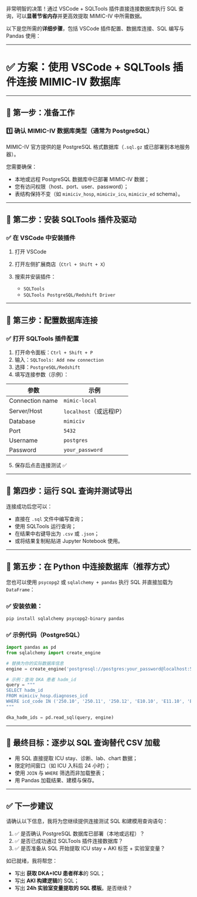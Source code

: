 非常明智的决策！通过 VSCode + SQLTools 插件直接连接数据库执行 SQL 查询，可以**显著节省内存**并更高效提取 MIMIC-IV 中所需数据。

以下是您所需的**详细步骤**，包括 VSCode 插件配置、数据库连接、SQL 编写与 Pandas 使用：

---

# ✅ 方案：使用 VSCode + SQLTools 插件连接 MIMIC-IV 数据库

---

## 🧱 第一步：准备工作

### 1️⃣ 确认 MIMIC-IV 数据库类型（通常为 PostgreSQL）

MIMIC-IV 官方提供的是 PostgreSQL 格式数据库（`.sql.gz` 或已部署到本地服务器）。

您需要确保：

* 本地或远程 PostgreSQL 数据库中已部署 MIMIC-IV 数据；
* 您有访问权限（host、port、user、password）；
* 表结构保持不变（如 `mimiciv_hosp`, `mimiciv_icu`, `mimiciv_ed` schema）。

---

## 🧰 第二步：安装 SQLTools 插件及驱动

### ✅ 在 VSCode 中安装插件

1. 打开 VSCode
2. 打开左侧扩展商店（`Ctrl + Shift + X`）
3. 搜索并安装插件：

   * `SQLTools`
   * `SQLTools PostgreSQL/Redshift Driver`

---

## 🔌 第三步：配置数据库连接

### ✅ 打开 SQLTools 插件配置

1. 打开命令面板：`Ctrl + Shift + P`
2. 输入：`SQLTools: Add new connection`
3. 选择：`PostgreSQL/Redshift`
4. 填写连接参数（示例）：

| 参数              | 示例                 |
| --------------- | ------------------ |
| Connection name | `mimic-local`      |
| Server/Host     | `localhost`（或远程IP） |
| Database        | `mimiciv`          |
| Port            | `5432`             |
| Username        | `postgres`         |
| Password        | `your_password`    |

5. 保存后点击连接测试 ✅

---

## 🧪 第四步：运行 SQL 查询并测试导出

连接成功后您可以：

* 直接在 `.sql` 文件中编写查询；
* 使用 SQLTools 运行查询；
* 在结果中右键导出为 `.csv` 或 `.json`；
* 或将结果复制粘贴进 Jupyter Notebook 使用。

---

## 🐍 第五步：在 Python 中连接数据库（推荐方式）

您也可以使用 `psycopg2` 或 `sqlalchemy + pandas` 执行 SQL 并直接加载为 `DataFrame`：

### ✅ 安装依赖：

```bash
pip install sqlalchemy psycopg2-binary pandas
```

### ✅ 示例代码（PostgreSQL）

```python
import pandas as pd
from sqlalchemy import create_engine

# 替换为你的实际数据库信息
engine = create_engine('postgresql://postgres:your_password@localhost:5432/mimiciv')

# 示例：查询 DKA 患者 hadm_id
query = """
SELECT hadm_id
FROM mimiciv_hosp.diagnoses_icd
WHERE icd_code IN ('250.10', '250.11', '250.12', 'E10.10', 'E11.10', 'E13.10')
"""

dka_hadm_ids = pd.read_sql(query, engine)
```

---

## 🎯 最终目标：逐步以 SQL 查询替代 CSV 加载

* 用 SQL 直接提取 ICU stay、诊断、lab、chart 数据；
* 限定时间窗口（如 ICU 入科后 24 小时）；
* 使用 `JOIN` 与 `WHERE` 筛选而非加载整表；
* 用 Pandas 加载结果、建模与保存。

---

## ✅ 下一步建议

请确认以下信息，我将为您继续提供连接测试 SQL 和建模用查询语句：

1. ✅ 是否确认 PostgreSQL 数据库已部署（本地或远程）？
2. ✅ 是否已成功通过 SQLTools 插件连接数据库？
3. ✅ 是否准备从 SQL 开始提取 ICU stay + AKI 标签 + 实验室变量？

如已就绪，我将帮您：

* 写出 **获取 DKA+ICU 患者样本**的 SQL；
* 写出 **AKI 构建逻辑**的 SQL；
* 写出 **24h 实验室变量提取的 SQL 模板**。是否继续？
